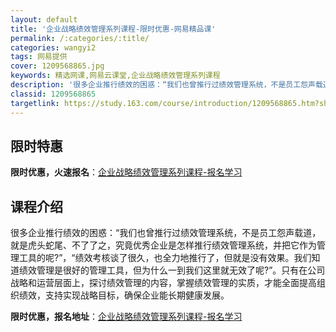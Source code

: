 ```yaml
---
layout: default
title: '企业战略绩效管理系列课程-限时优惠-网易精品课'
permalink: /:categories/:title/
categories: wangyi2
tags: 网易提供
cover: 1209568865.jpg
keywords: 精选网课,网易云课堂,企业战略绩效管理系列课程
description: '很多企业推行绩效的困惑：“我们也曾推行过绩效管理系统，不是员工怨声载道，就是虎头蛇尾、不了了之，究竟优秀企业是怎样推行绩'
classid: 1209568865
targetlink: https://study.163.com/course/introduction/1209568865.htm?share=1&shareId=1025206652&utm_campaign=share&utm_medium=iphoneShare&utm_source=&utm_u=1025206652
---
```


## 限时特惠

**限时优惠，火速报名**：[企业战略绩效管理系列课程-报名学习](https://study.163.com/course/introduction/1209568865.htm?share=1&shareId=1025206652&utm_campaign=share&utm_medium=iphoneShare&utm_source=&utm_u=1025206652)

## 课程介绍

很多企业推行绩效的困惑：“我们也曾推行过绩效管理系统，不是员工怨声载道，就是虎头蛇尾、不了了之，究竟优秀企业是怎样推行绩效管理系统，并把它作为管理工具的呢?”，“绩效考核谈了很久，也全力地推行了，但就是没有效果。我们知道绩效管理是很好的管理工具，但为什么一到我们这里就无效了呢?”。只有在公司战略和运营层面上，探讨绩效管理的内容，掌握绩效管理的实质，才能全面提高组织绩效，支持实现战略目标，确保企业能长期健康发展。

**限时优惠，报名地址**：[企业战略绩效管理系列课程-报名学习](https://study.163.com/course/introduction/1209568865.htm?share=1&shareId=1025206652&utm_campaign=share&utm_medium=iphoneShare&utm_source=&utm_u=1025206652)

